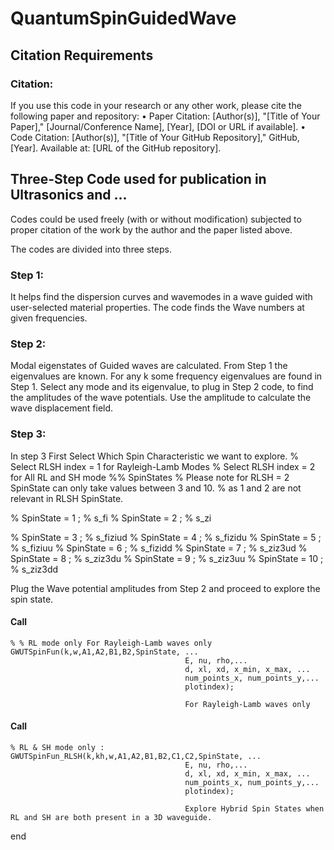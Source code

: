 # QuantumSpinGuidedWave

## Citation Requirements

### Citation:
If you use this code in your research or any other work, please cite the following paper and repository:
•	Paper Citation:
[Author(s)], "[Title of Your Paper]," [Journal/Conference Name], [Year], [DOI or URL if available].
•	Code Citation:
[Author(s)], "[Title of Your GitHub Repository]," GitHub, [Year]. Available at: [URL of the GitHub repository].


## Three-Step Code used for publication in Ultrasonics and ...

Codes could be used freely (with or without modification) subjected to proper citation of the work by the author and the paper listed above.

The codes are divided into three steps. 

### Step 1: 
It helps find the dispersion curves and wavemodes in a wave guided with user-selected material properties. The code finds the Wave numbers at given frequencies. 

### Step 2: 
Modal eigenstates of Guided waves are calculated. From Step 1 the eigenvalues are known. For any k some frequency eigenvalues are found in Step 1. Select any mode and its eigenvalue, to plug in Step 2 code, to find the amplitudes of the wave potentials. Use the amplitude to calculate the wave displacement field.

### Step 3: 
In step 3 First Select Which Spin Characteristic we want to explore. 
% Select RLSH  index = 1 for Rayleigh-Lamb Modes 
% Select RLSH index = 2 for All RL and SH mode 
%% SpinStates
% Please note for RLSH = 2 SpinState can only take values between 3 and 10.
% as 1 and 2 are not relevant in RLSH SpinState. 

% SpinState = 1 ; % s_fi
% SpinState = 2 ; % s_zi

% SpinState = 3 ; % s_fiziud
% SpinState = 4 ; % s_fizidu
% SpinState = 5 ; % s_fiziuu
% SpinState = 6 ; % s_fizidd
% SpinState = 7 ; % s_ziz3ud
% SpinState = 8 ; % s_ziz3du
% SpinState = 9 ; % s_ziz3uu
% SpinState = 10 ; % s_ziz3dd

Plug the Wave potential amplitudes from Step 2 and proceed to explore the spin state. 
#### Call 
    % % RL mode only For Rayleigh-Lamb waves only 
    GWUTSpinFun(k,w,A1,A2,B1,B2,SpinState, ...
                                           E, nu, rho,...
                                           d, xl, xd, x_min, x_max, ...
                                           num_points_x, num_points_y,...
                                           plotindex);
                                           
                                           For Rayleigh-Lamb waves only 
#### Call 
    % RL & SH mode only : 
    GWUTSpinFun_RLSH(k,kh,w,A1,A2,B1,B2,C1,C2,SpinState, ...
                                           E, nu, rho,...
                                           d, xl, xd, x_min, x_max, ...
                                           num_points_x, num_points_y,...
                                           plotindex);

                                           Explore Hybrid Spin States when RL and SH are both present in a 3D waveguide. 
end

